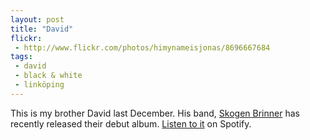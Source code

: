 ```yaml
---
layout: post
title: "David"
flickr:
 - http://www.flickr.com/photos/himynameisjonas/8696667684
tags:
 - david
 - black & white
 - linköping
---
```


This is my brother David last December. His band, [Skogen Brinner](http://skogenbrinner.com) has recently released their debut album. [Listen to it](http://open.spotify.com/album/5OFeO6v7W2Z9IkiRSMBaMF) on Spotify.